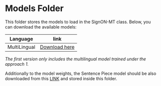 # Models Folder

This folder stores the models to load in the SignON-MT class. Below, you can download the available models:

| Language | link | 
| ------------- | ------------- |
| MultiLingual | [Download here](https://drive.google.com/file/d/1CfklENwuvsn3fgyQm_6QoNwlbzElb6a8/view?usp=sharing)

_The first version only includes the multilingual model trained under the approach 1._

Additionally to the model weights, the Sentence Piece model should be also downloaded from this [LINK](https://drive.google.com/file/d/1Ci6bhO597sFd5RjoAtR0o4FNqC8gnnai/view?usp=sharing) and stored inside this folder.
